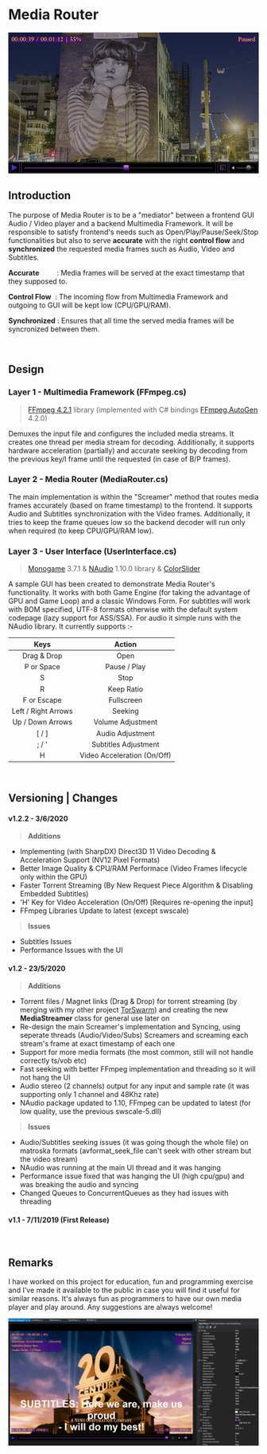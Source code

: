 # Media Router

<p align="center"><img src="readme1.png" /></p>


## Introduction
The purpose of Media Router is to be a "mediator" between a frontend GUI Audio / Video player and a backend Multimedia Framework. It will be responsible to satisfy frontend's needs such as Open/Play/Pause/Seek/Stop functionalities but also to serve __accurate__ with the right __control flow__ and __synchronized__ the requested media frames such as Audio, Video and Subtitles.

__Accurate__ &nbsp;&nbsp;&nbsp;&nbsp;&nbsp;&nbsp;&nbsp;&nbsp;: Media frames will be served at the exact timestamp that they supposed to.

__Control Flow__ &nbsp;: The incoming flow from Multimedia Framework and outgoing to GUI will be kept low (CPU/GPU/RAM).

__Synchronized__ : Ensures that all time the served media frames will be syncronized between them.

<br/>

## Design

### Layer 1 - Multimedia Framework (FFmpeg.cs)

> <a href="https://www.ffmpeg.org/">FFmpeg 4.2.1</a> library (implemented with C# bindings <a href="https://github.com/Ruslan-B/FFmpeg.AutoGen">FFmpeg.AutoGen</a> 4.2.0)

Demuxes the input file and configures the included media streams. It creates one thread per media stream for decoding. Additionally, it supports hardware acceleration (partially) and accurate seeking by decoding from the previous key/I frame until the requested (in case of B/P frames).

### Layer 2 - Media Router (MediaRouter.cs)

The main implementation is within the "Screamer" method that routes media frames accurately (based on frame timestamp) to the frontend. It supports Audio and Subtitles synchronization with the Video frames. Additionally, it tries to keep the frame queues low so the backend decoder will run only when required (to keep CPU/GPU/RAM low).

### Layer 3 - User Interface (UserInterface.cs)

> <a href="http://www.monogame.net/">Monogame</a> 3.7.1 & <a href="https://github.com/naudio/NAudio">NAudio</a> 1.10.0 library & <a href="https://www.codeproject.com/Tips/1193311/Csharp-Slider-Trackbar-Control-using-Windows-Forms">ColorSlider</a>

A sample GUI has been created to demonstrate Media Router's functionality. It works with both Game Engine (for taking the advantage of GPU and Game Loop) and a classic Windows Form. For subtitles will work with BOM specified, UTF-8 formats otherwise with the default system codepage (lazy support for ASS/SSA). For audio it simple runs with the NAudio library. It currently supports :- 


| Keys                  | Action                     |
| :-------------:       |:-------------:             |
| Drag & Drop           | Open                       |
| P or Space            | Pause / Play               |
| S                     | Stop                       |
| R                     | Keep Ratio                 |
| F or Escape           | Fullscreen                 |
| Left / Right Arrows   | Seeking                    |
| Up / Down Arrows      | Volume Adjustment          |
| [ / ]                 | Audio Adjustment           |
| ; / '                 | Subtitles Adjustment       |
| H                     | Video Acceleration (On/Off)|

<br/>

## Versioning | Changes
#### v1.2.2 - 3/6/2020
>__Additions__

* Implementing (with SharpDX) Direct3D 11 Video Decoding & Acceleration Support (NV12 Pixel Formats)
* Better Image Quality & CPU/RAM Performace (Video Frames lifecycle only within the GPU)
* Faster Torrent Streaming (By New Request Piece Algorithm & Disabling Embedded Subtitles)
* 'H' Key for Video Acceleration (On/Off) [Requires re-opening the input]
* FFmpeg Libraries Update to latest (except swscale)

>__Issues__

* Subtitles Issues
* Performance Issues with the UI

#### v1.2 - 23/5/2020
>__Additions__

* Torrent files / Magnet links (Drag & Drop) for torrent streaming (by merging with my other project  <a href="https://github.com/SuRGeoNix/TorSwarm">TorSwarm</a>) and creating the new __MediaStreamer__ class for general use later on
* Re-design the main Screamer's implementation and Syncing, using seperate threads (Audio/Video/Subs) Screamers and screaming each stream's frame at exact timestamp of each one
* Support for more media formats (the most common, still will not handle correctly ts/vob etc)
* Fast seeking with better FFmpeg implementation and threading so it will not hang the UI
* Audio stereo (2 channels) output for any input and sample rate (it was supporting only 1 channel and 48Khz rate)
* NAudio package updated to 1.10, FFmpeg can be updated to latest (for low quality, use the previous swscale-5.dll)

>__Issues__
* Audio/Subtitles seeking issues (it was going though the whole file) on matroska formats (avformat_seek_file can't seek with other stream but the video stream)
* NAudio was running at the main UI thread and it was hanging
* Performance issue fixed that was hanging the UI (high cpu/gpu) and was breaking the audio and syncing
* Changed Queues to ConcurrentQueues as they had issues with threading 

#### v1.1 - 7/11/2019 (First Release)
<br/>

## Remarks
I have worked on this project for education, fun and programming exercise and I've made it available to the public in case you will find it useful for similar reasons. It's always fun as programmers to have our own media player and play around. Any suggestions are always welcome!

<p align="center"><img src="readme2.png" /></p>